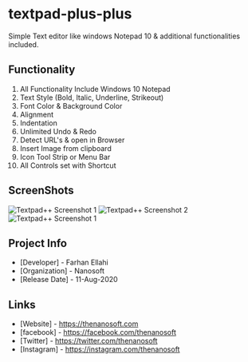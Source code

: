 # textpad-plus-plus
Simple Text editor like windows Notepad 10 &amp; additional functionalities included.

## Functionality
1. All Functionality Include Windows 10 Notepad
2. Text Style (Bold, Italic, Underline, Strikeout)
3. Font Color & Background Color
4. Alignment
5. Indentation
6. Unlimited Undo & Redo
7. Detect URL's & open in Browser
8. Insert Image from clipboard
9. Icon Tool Strip or Menu Bar
10. All Controls set with Shortcut

## ScreenShots
![Textpad++ Screenshot 1](https://i.imgur.com/qGTnmQT.png)
![Textpad++ Screenshot 2](https://i.imgur.com/rOhGDmw.png)
![Textpad++ Screenshot 1](https://i.imgur.com/EUM8DZL.png)

## Project Info
* [Developer] - Farhan Ellahi
* [Organization] - Nanosoft
* [Release Date] - 11-Aug-2020

## Links
* [Website] - https://thenanosoft.com
* [facebook] - https://facebook.com/thenanosoft
* [Twitter] - https://twitter.com/thenanosoft
* [Instagram] - https://instagram.com/thenanosoft
